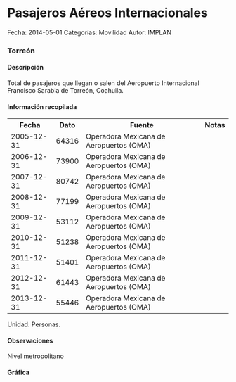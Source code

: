Pasajeros Aéreos Internacionales
=====

Fecha: 2014-05-01
Categorías: Movilidad
Autor: IMPLAN

### Torreón

#### Descripción

Total de pasajeros que llegan o salen del Aeropuerto Internacional Francisco Sarabia de Torreón, Coahuila.

#### Información recopilada

<table class="table table-hover table-bordered">
  <tr><th>Fecha</th><th>Dato</th><th>Fuente</th><th>Notas</th></tr>
  <tr><td>2005-12-31</td><td>64316</td><td>Operadora Mexicana de Aeropuertos (OMA)</td><td></td></tr>
  <tr><td>2006-12-31</td><td>73900</td><td>Operadora Mexicana de Aeropuertos (OMA)</td><td></td></tr>
  <tr><td>2007-12-31</td><td>80742</td><td>Operadora Mexicana de Aeropuertos (OMA)</td><td></td></tr>
  <tr><td>2008-12-31</td><td>77199</td><td>Operadora Mexicana de Aeropuertos (OMA)</td><td></td></tr>
  <tr><td>2009-12-31</td><td>53112</td><td>Operadora Mexicana de Aeropuertos (OMA)</td><td></td></tr>
  <tr><td>2010-12-31</td><td>51238</td><td>Operadora Mexicana de Aeropuertos (OMA)</td><td></td></tr>
  <tr><td>2011-12-31</td><td>51401</td><td>Operadora Mexicana de Aeropuertos (OMA)</td><td></td></tr>
  <tr><td>2012-12-31</td><td>61443</td><td>Operadora Mexicana de Aeropuertos (OMA)</td><td></td></tr>
  <tr><td>2013-12-31</td><td>55446</td><td>Operadora Mexicana de Aeropuertos (OMA)</td><td></td></tr>
</table>

Unidad: Personas.

#### Observaciones

Nivel metropolitano

#### Gráfica

<div id="Morriswkryiwzq" class="grafica"></div>
  <!-- JAVASCRIPT DE LA GRAFICA EN Morriswkryiwzq -->
  <script>
  new Morris.Bar({
    element: 'Morriswkryiwzq',
    data: [
      { fecha: '2005-12-31', dato: 64316 },
      { fecha: '2006-12-31', dato: 73900 },
      { fecha: '2007-12-31', dato: 80742 },
      { fecha: '2008-12-31', dato: 77199 },
      { fecha: '2009-12-31', dato: 53112 },
      { fecha: '2010-12-31', dato: 51238 },
      { fecha: '2011-12-31', dato: 51401 },
      { fecha: '2012-12-31', dato: 61443 },
      { fecha: '2013-12-31', dato: 55446 }
    ],
    xkey: 'fecha',
    ykeys: ['dato'],
    labels: ['Dato']
  });
  </script>
